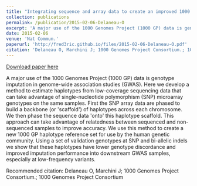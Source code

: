 ```yaml
---
title: "Integrating sequence and array data to create an improved 1000 Genomes Project haplotype reference panel"
collection: publications
permalink: /publication/2015-02-06-Delaneau-O
excerpt: 'A major use of the 1000 Genomes Project (1000 GP) data is genotype imputation in genome-wide association studies (GWAS). Here we develop a method to estimate haplotypes from low-coverage sequencing data that can take advantage of single-nucleotide polymorphism (SNP) microarray genotypes on the same samples. First the SNP array data are phased to build a backbone (or &apos;scaffold&apos;) of haplotypes across each chromosome. We then phase the sequence data &apos;onto&apos; this haplotype scaffold. This approach can take advantage of relatedness between sequenced and non-sequenced samples to improve accuracy. We use this method to create a new 1000 GP haplotype reference set for use by the human genetic community. Using a set of validation genotypes at SNP and bi-allelic indels we show that these haplotypes have lower genotype discordance and improved imputation performance into downstream GWAS samples, especially at low-frequency variants.'
date: 2015-02-06
venue: 'Nat Commun.'
paperurl: 'http://fred3ric.github.io/files/2015-02-06-Delaneau-O.pdf'
citation: 'Delaneau O, Marchini J; 1000 Genomes Project Consortium.; 1000 Genomes Project Consortium'
---
```


<a href='http://fred3ric.github.io/files/2015-02-06-Delaneau-O.pdf'>Download paper here</a>

A major use of the 1000 Genomes Project (1000 GP) data is genotype imputation in genome-wide association studies (GWAS). Here we develop a method to estimate haplotypes from low-coverage sequencing data that can take advantage of single-nucleotide polymorphism (SNP) microarray genotypes on the same samples. First the SNP array data are phased to build a backbone (or &apos;scaffold&apos;) of haplotypes across each chromosome. We then phase the sequence data &apos;onto&apos; this haplotype scaffold. This approach can take advantage of relatedness between sequenced and non-sequenced samples to improve accuracy. We use this method to create a new 1000 GP haplotype reference set for use by the human genetic community. Using a set of validation genotypes at SNP and bi-allelic indels we show that these haplotypes have lower genotype discordance and improved imputation performance into downstream GWAS samples, especially at low-frequency variants.

Recommended citation: Delaneau O, Marchini J; 1000 Genomes Project Consortium.; 1000 Genomes Project Consortium